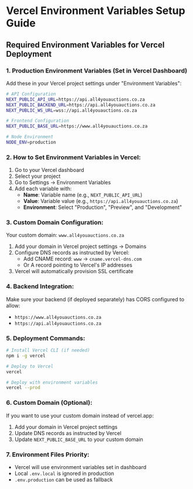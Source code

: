 # Vercel Environment Variables Setup Guide

## Required Environment Variables for Vercel Deployment

### 1. Production Environment Variables (Set in Vercel Dashboard)

Add these in your Vercel project settings under "Environment Variables":

```bash
# API Configuration
NEXT_PUBLIC_API_URL=https://api.all4youauctions.co.za
NEXT_PUBLIC_BACKEND_URL=https://api.all4youauctions.co.za
NEXT_PUBLIC_WS_URL=wss://api.all4youauctions.co.za

# Frontend Configuration  
NEXT_PUBLIC_BASE_URL=https://www.all4youauctions.co.za

# Node Environment
NODE_ENV=production
```

### 2. How to Set Environment Variables in Vercel:

1. Go to your Vercel dashboard
2. Select your project
3. Go to Settings → Environment Variables
4. Add each variable with:
   - **Name**: Variable name (e.g., `NEXT_PUBLIC_API_URL`)
   - **Value**: Variable value (e.g., `https://api.all4youauctions.co.za`)
   - **Environment**: Select "Production", "Preview", and "Development"

### 3. Custom Domain Configuration:

Your custom domain: `www.all4youauctions.co.za`
1. Add your domain in Vercel project settings → Domains
2. Configure DNS records as instructed by Vercel:
   - Add CNAME record: `www` → `cname.vercel-dns.com`
   - Or A record pointing to Vercel's IP addresses
3. Vercel will automatically provision SSL certificate

### 4. Backend Integration:

Make sure your backend (if deployed separately) has CORS configured to allow:
- `https://www.all4youauctions.co.za`
- `https://api.all4youauctions.co.za`

### 5. Deployment Commands:

```bash
# Install Vercel CLI (if needed)
npm i -g vercel

# Deploy to Vercel
vercel

# Deploy with environment variables
vercel --prod
```

### 6. Custom Domain (Optional):

If you want to use your custom domain instead of vercel.app:
1. Add your domain in Vercel project settings
2. Update DNS records as instructed by Vercel
3. Update `NEXT_PUBLIC_BASE_URL` to your custom domain

### 7. Environment Files Priority:

- Vercel will use environment variables set in dashboard
- Local `.env.local` is ignored in production
- `.env.production` can be used as fallback
